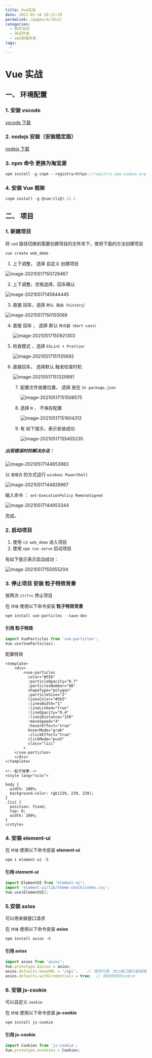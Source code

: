 ```yaml
---
title: Vue实战
date: 2021-05-16 19:12:39
permalink: /pages/4c7dc4/
categories:
  - 软件测试
  - 测试开发
  - web前端开发
tags:
  - 
---
```

# Vue 实战

## 一、 环境配置

### 1. 安装 vscode

[vscode 下载](https://code.visualstudio.com/)

### 2. nodejs 安装（安装稳定版）

[nodejs 下载](https://nodejs.org/zh-cn/)

### 3. npm 命令 更换为淘宝源

```js
npm install -g cnpm --registry=https://registry.npm.taobao.org
```

### 4. 安装 Vue 框架

```js
cnpm install -g @vue/cli@3.12.1
```

## 二、 项目

### 1. 新建项目

将 `cmd` 路径切换到需要创建项目的文件夹下，使用下面的方法创建项目

```js
vue create web_demo
```

1.  上下调整， 选择 自定义 创建项目

![image-20210517150729467](https://pupperc.com/img/20210517150729.png)

2.  上下调整，空格选择，回车确认

![image-20210517145844445](https://pupperc.com/img/20210517145844.png)

3.  直接 回车，选择 `默认 路由（history）`

![image-20210517150155069](https://pupperc.com/img/20210517150155.png)

4.  直接 回车 ， 选择 默认 `样式器（dart-sass）`

    ![image-20210517150921303](https://pupperc.com/img/20210517150921.png)

5.  检查模式 ，选择 `ESLint + Prettier`

    ![image-20210517151135692](https://pupperc.com/img/20210517151135.png)

6.  直接回车， 选择默认 触发检查时机

    ![image-20210517151329891](https://pupperc.com/img/20210517151330.png)

    7.  配置文件放置位置， 选择 放在 `In package.json`

        ![image-20210517151508575](https://pupperc.com/img/20210517151508.png)

    8.  选择 `N` ， 不保存配置

        ![image-20210517151604312](https://pupperc.com/img/20210517151604.png)

    9.  有 如下提示，表示安装成功

        ![image-20210517155455235](https://pupperc.com/img/20210517155455.png)

##### 出现错误时的解决办法：

![image-20210517144653983](https://pupperc.com/img/20210517144654.png)

以 `管理员` 的方式运行 `windows PowerShell`

<img src="https://pupperc.com/img/20210517144830.png" alt="image-20210517144829967"  />

输入命令 ： `set-ExecutionPolicy RemoteSigned`

![image-20210517144953344](https://pupperc.com/img/20210517144953.png)

完成。

### 2. 启动项目

1.  使用 `cd web_demo` 进入项目
2.  使用 `npm run serve` 启动项目

有如下提示表示启动成功：

![image-20210517155955204](https://pupperc.com/img/20210517155955.png)

### 3. 停止项目 安装 粒子特效背景

按两次 `ctrl+c` 停止项目

在 `终端` 使用以下命令安装 **粒子特效背景**

```js
npm install vue-particles --save-dev
```

#### 引用 粒子特效

```js
import VueParticles from 'vue-particles';
Vue.use(VueParticles);
```

配置特效

```vue
<template>
    <div>
        <vue-particles
          color="#556"
          :particleOpacity="0.7"
          :particlesNumber="80"
          shapeType="polygon"
          :particleSize="2"
          linesColor="#555"
          :linesWidth="1"
          :lineLinked="true"
          :lineOpacity="0.4"
          :linesDistance="150"
          :moveSpeed="4"
          :hoverEffect="true"
          hoverMode="grab"
          :clickEffect="true"
          clickMode="push"
          class="lizi"
        >
    </vue-particles>
    </div>
</template>

<!--粒子效果-->
<style lang="scss">

body {
  width: 100%;
  background-color: rgb(239, 239, 239);
}
.lizi {
  position: fixed;
  top: 0;
  width: 100%;
}
</style>
```

### 4. 安装 element-ui

在 `终端` 使用以下命令安装 **element-ui**

```js
npm i element-ui -S
```

#### 引用 **element-ui**

```js
import ElementUI from "element-ui";
import 'element-ui/lib/theme-chalk/index.css';
Vue.use(ElementUI);
```

### 5.安装 axios

可以用来做接口请求

在 `终端` 使用以下命令安装 **axios**

```js
npm install axios -S
```

#### 引用 axios

```js
import axios from 'axios';
Vue.prototype.$axios = axios;
axios.defaults.baseURL = '/api';    // 使用代理，防止接口被拦截报错
axios.defaults.withCredentials = true;	// 绑定获得的cookie
```

### 6. 安装 js-cookie

可以自定义 `cookie`

在 `终端` 使用以下命令安装 **js-cookie**

```js
npm install js-cookie
```

#### 引用 js-cookie

```js
import Cookies from 'js-cookie';
Vue.prototype.$cookies = Cookies;
```

